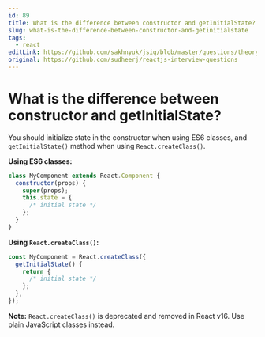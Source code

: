 ```yaml
---
id: 89
title: What is the difference between constructor and getInitialState?
slug: what-is-the-difference-between-constructor-and-getinitialstate
tags:
  - react
editLink: https://github.com/sakhnyuk/jsiq/blob/master/questions/theory/react/89.md
original: https://github.com/sudheerj/reactjs-interview-questions
---
```


# What is the difference between constructor and getInitialState?

You should initialize state in the constructor when using ES6 classes, and `getInitialState()` method when using `React.createClass()`.

**Using ES6 classes:**

```javascript
class MyComponent extends React.Component {
  constructor(props) {
    super(props);
    this.state = {
      /* initial state */
    };
  }
}
```

**Using `React.createClass()`:**

```javascript
const MyComponent = React.createClass({
  getInitialState() {
    return {
      /* initial state */
    };
  },
});
```

**Note:** `React.createClass()` is deprecated and removed in React v16. Use plain JavaScript classes instead.